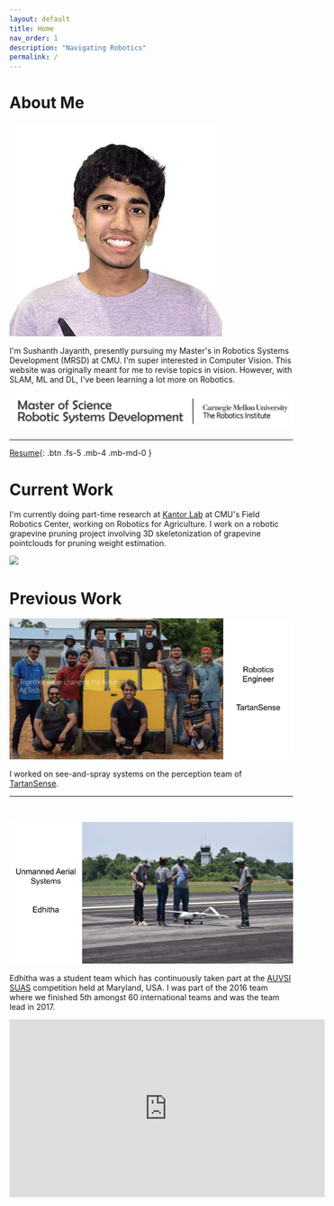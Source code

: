 ```yaml
---
layout: default
title: Home
nav_order: 1
description: "Navigating Robotics"
permalink: /
---
```


# About Me

![](/images/DP.png)

I'm Sushanth Jayanth, presently pursuing my Master's in Robotics Systems Development (MRSD) at CMU. I'm super interested in Computer Vision. This website was originally meant for me to revise topics
in vision. However, with SLAM, ML and DL, I've been learning a lot more on Robotics.

![](/images/MRSD.png)

____________________________________________________________________________________________


[Resume](https://drive.google.com/file/d/1h79l90dx6f5ZIugohDiFdYD6kPRZtsKt/view?usp=sharing){: .btn .fs-5 .mb-4 .mb-md-0 }


# Current Work

I'm currently doing part-time research at [Kantor Lab](https://labs.ri.cmu.edu/kantorlab/research/) at CMU's Field Robotics Center, working on Robotics for Agriculture. I work on a robotic grapevine pruning project involving 3D skeletonization of
grapevine pointclouds for pruning weight estimation.

![](/images/pure_vine.gif)

# Previous Work

![](/images/ts_homepage.png)

I worked on see-and-spray systems on the perception team of [TartanSense](https://www.tartansense.com/).


_____________________________________________________________________________________________

![]()


![](/images/edhitha_homepage.png)

Edhitha was a student team which has continuously taken part at the [AUVSI SUAS](https://suas-competition.org/)
competition held at Maryland, USA. I was part of the 2016 team where we finished 5th amongst 60 international teams
and was the team lead in 2017.

<iframe width="560" height="315" src="https://www.youtube.com/embed/oVnpnDw6jZ0?controls=0" title="YouTube video player" frameborder="0" allow="accelerometer; autoplay; clipboard-write; encrypted-media; gyroscope; picture-in-picture; web-share" allowfullscreen></iframe>